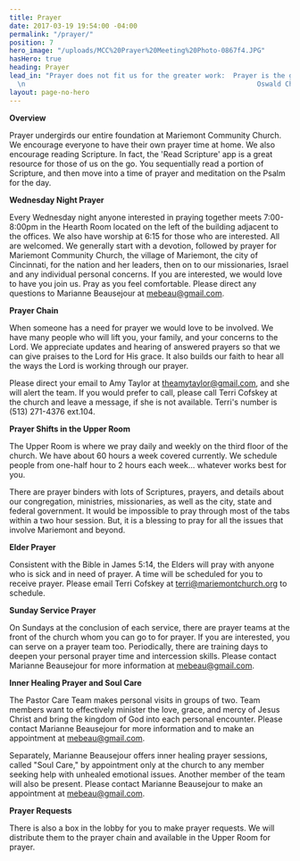 ```yaml
---
title: Prayer
date: 2017-03-19 19:54:00 -04:00
permalink: "/prayer/"
position: 7
hero_image: "/uploads/MCC%20Prayer%20Meeting%20Photo-0867f4.JPG"
hasHero: true
heading: Prayer
lead_in: "Prayer does not fit us for the greater work:  Prayer is the greater work.
  \n                                                          Oswald Chambers"
layout: page-no-hero
---
```


**Overview**

Prayer undergirds our entire foundation at Mariemont Community Church.  We encourage everyone to have their own prayer time at home.  We also encourage reading Scripture.  In fact, the 'Read Scripture' app is a great resource for those of us on the go.  You sequentially read a portion of Scripture, and then move into a time of prayer and meditation on the Psalm for the day.

**Wednesday Night Prayer**

Every Wednesday night anyone interested in praying together meets 7:00-8:00pm in the Hearth Room located on the left of the building adjacent to the offices.  We also have worship at 6:15 for those who are interested.  All are welcomed.  We generally start with a devotion, followed by prayer for Mariemont Community Church, the village of Mariemont, the city of Cincinnati, for the nation and her leaders, then on to our missionaries, Israel and any individual personal concerns.  If you are interested, we would love to have you join us.  Pray as you feel comfortable. Please direct any questions to Marianne Beausejour at mebeau@gmail.com.

**Prayer Chain**

When someone has a need for prayer we would love to be involved.  We have many people who will lift you, your family, and your concerns to the Lord.  We appreciate updates and hearing of answered prayers so that we can give praises to the Lord for His grace.  It also builds our faith to hear all the ways the Lord is working through our prayer.

Please direct your email to Amy Taylor at theamytaylor@gmail.com, and she will alert the team.  If you would prefer to call, please call Terri Cofskey at the church and leave a message, if she is not available.  Terri's number is (513) 271-4376 ext.104.

**Prayer Shifts in the Upper Room**

The Upper Room is where we pray daily and weekly on the third floor of the church.  We have about 60 hours a week covered currently.  We schedule people from one-half hour to 2 hours each week... whatever works best for you.  

There are prayer binders with lots of Scriptures, prayers, and details about our congregation, ministries, missionaries, as well as the city, state and federal government.  It would be impossible to pray through most of the tabs within a two hour session. But, it is a blessing to pray for all the issues that involve Mariemont and beyond.

**Elder Prayer**

Consistent with the Bible in James 5:14, the Elders will pray with anyone who is sick and in need of prayer.   A time will be scheduled for you to receive prayer.  Please email Terri Cofskey at terri@mariemontchurch.org to schedule.

**Sunday Service Prayer**

On Sundays at the conclusion of each service, there are prayer teams at the front of the church whom you can go to for prayer.  If you are interested, you can serve on a prayer team too.  Periodically, there are training days to deepen your personal prayer time and intercession skills.  Please contact Marianne Beausejour for more information at mebeau@gmail.com.

**Inner Healing Prayer and Soul Care**

The Pastor Care Team makes personal visits in groups of two.  Team members want to effectively minister the love, grace, and mercy of Jesus Christ and bring the kingdom of God into each personal encounter.  Please contact Marianne Beausejour for more information and to make an appointment at mebeau@gmail.com.

Separately, Marianne Beausejour offers inner healing prayer sessions, called "Soul Care," by appointment only at the church to any member seeking help with unhealed emotional issues.  Another member of the team will also be present. Please contact Marianne Beausejour to make an appointment at mebeau@gmail.com.


**Prayer Requests** 

There is also a box in the lobby for you to make prayer requests.  We will distribute them to the prayer chain and available in the Upper Room for prayer.   


